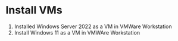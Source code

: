 # Install VMs


1. Installed Windows Server 2022 as a VM in VMWare Workstation
2. Install Windows 11 as a VM in VMWAre Workstation